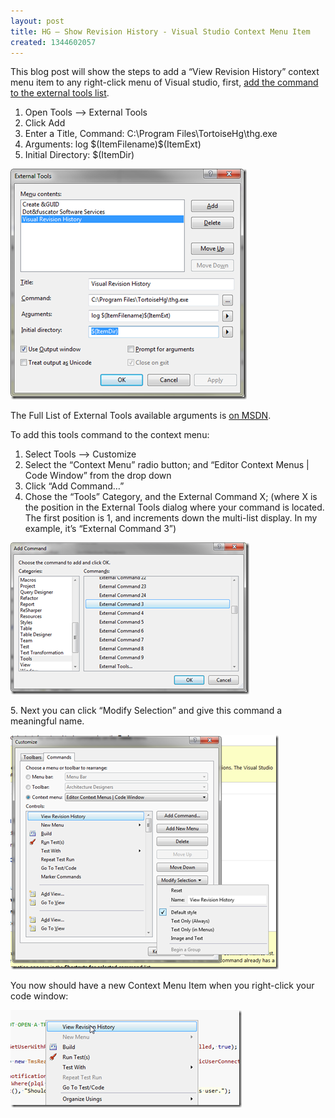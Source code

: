 ```yaml
---
layout: post
title: HG – Show Revision History - Visual Studio Context Menu Item
created: 1344602057
---
```

<p>This blog post will show the steps to add a “View Revision History” context menu item to any right-click menu of Visual studio, first, <a href="http://msdn.microsoft.com/en-us/library/9814d200.aspx">add the command to the external tools list</a>.</p>  <ol>   <li>Open Tools –&gt; External Tools</li>    <li>Click Add</li>    <li>Enter a Title, Command: C:\Program Files\TortoiseHg\thg.exe</li>    <li>Arguments: log $(ItemFilename)$(ItemExt)</li>    <li>Initial Directory: $(ItemDir)</li> </ol>  <p><a href="img/ExternalTools_2.png"><img style="background-image: none; border-bottom: 0px; border-left: 0px; padding-left: 0px; padding-right: 0px; display: inline; border-top: 0px; border-right: 0px; padding-top: 0px" title="ExternalTools" border="0" alt="ExternalTools" src="/img/ExternalTools_thumb.png" width="378" height="369" /></a></p>  <p>The Full List of External Tools available arguments is <a href="http://msdn.microsoft.com/en-us/library/ekbzk5f8.aspx">on MSDN</a>.</p>  <p>To add this tools command to the context menu:</p>  <ol>   <li>Select Tools –&gt; Customize</li>    <li>Select the “Context Menu” radio button; and “Editor Context Menus | Code Window” from the drop down</li>    <li>Click “Add Command…”</li>    <li>Chose the “Tools” Category, and the External Command X; (where X is the position in the External Tools dialog where your command is located. The first position is 1, and increments down the multi-list display. In my example, it’s “External Command 3”)</li> </ol>  <p><a href="img/Customize_AddCommand_ExternalTools_2.png"><img style="background-image: none; border-bottom: 0px; border-left: 0px; padding-left: 0px; padding-right: 0px; display: inline; border-top: 0px; border-right: 0px; padding-top: 0px" title="Customize_AddCommand_ExternalTools" border="0" alt="Customize_AddCommand_ExternalTools" src="/img/Customize_AddCommand_ExternalTools_thumb.png" width="382" height="243" /></a></p>  <p>5. Next you can click “Modify Selection” and give this command a meaningful name.</p>  <p><a href="img/CustomizeDialog_MenuItem_2.png"><img style="background-image: none; border-bottom: 0px; border-left: 0px; padding-left: 0px; padding-right: 0px; display: inline; border-top: 0px; border-right: 0px; padding-top: 0px" title="CustomizeDialog_MenuItem" border="0" alt="CustomizeDialog_MenuItem" src="/img/CustomizeDialog_MenuItem_thumb.png" width="429" height="375" /></a></p>  <p>You now should have a new Context Menu Item when you right-click your code window:</p>  <p><a href="img/RevisionHistoryContextMenu_2.png"><img style="background-image: none; border-bottom: 0px; border-left: 0px; padding-left: 0px; padding-right: 0px; display: inline; border-top: 0px; border-right: 0px; padding-top: 0px" title="RevisionHistoryContextMenu" border="0" alt="RevisionHistoryContextMenu" src="/img/RevisionHistoryContextMenu_thumb.png" width="370" height="156" /></a></p>
